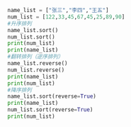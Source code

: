 
<BlogInfo id="674" title="4.列表排序" author="白日梦想猿" pv=0 read_times=0 pre_cost_time=0分16秒 category="高级变量类型" tag_list="['高级变量类型']" create_time="2020.02.10 12:50:49" update_time="2020.02.10 13:02:54" />

```python
name_list = ["张三","李四","王五"]
num_list = [122,33,45,67,45,25,89,90]
#升序排列
name_list.sort()
num_list.sort()
print(num_list)
print(name_list)
#翻转排列（逆序排列）
name_list.reverse()
num_list.reverse()
print(name_list)
print(num_list)
#降序排列
name_list.sort(reverse=True)
print(name_list)
num_list.sort(reverse=True)
print(num_list)


```
